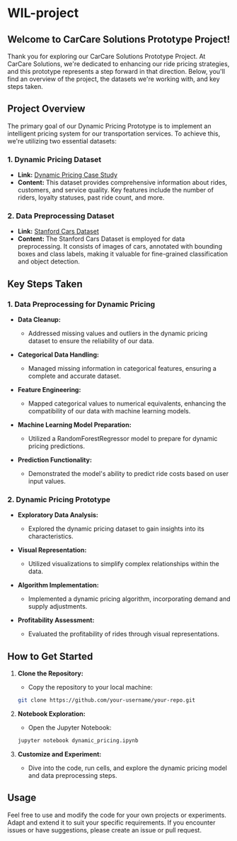 # WIL-project

## Welcome to CarCare Solutions Prototype Project!

Thank you for exploring our CarCare Solutions Prototype Project. At CarCare Solutions, we're dedicated to enhancing our ride pricing strategies, and this prototype represents a step forward in that direction. Below, you'll find an overview of the project, the datasets we're working with, and key steps taken.

## Project Overview

The primary goal of our Dynamic Pricing Prototype is to implement an intelligent pricing system for our transportation services. To achieve this, we're utilizing two essential datasets:

### 1. Dynamic Pricing Dataset

- **Link:** [Dynamic Pricing Case Study](https://statso.io/dynamic-pricing-case-study/)
- **Content:** This dataset provides comprehensive information about rides, customers, and service quality. Key features include the number of riders, loyalty statuses, past ride count, and more.

### 2. Data Preprocessing Dataset

- **Link:** [Stanford Cars Dataset](https://www.kaggle.com/datasets/eduardo4jesus/stanford-cars-dataset)
- **Content:** The Stanford Cars Dataset is employed for data preprocessing. It consists of images of cars, annotated with bounding boxes and class labels, making it valuable for fine-grained classification and object detection.

## Key Steps Taken

### 1. Data Preprocessing for Dynamic Pricing

- **Data Cleanup:**
  - Addressed missing values and outliers in the dynamic pricing dataset to ensure the reliability of our data.

- **Categorical Data Handling:**
  - Managed missing information in categorical features, ensuring a complete and accurate dataset.

- **Feature Engineering:**
  - Mapped categorical values to numerical equivalents, enhancing the compatibility of our data with machine learning models.

- **Machine Learning Model Preparation:**
  - Utilized a RandomForestRegressor model to prepare for dynamic pricing predictions.

- **Prediction Functionality:**
  - Demonstrated the model's ability to predict ride costs based on user input values.

### 2. Dynamic Pricing Prototype

- **Exploratory Data Analysis:**
  - Explored the dynamic pricing dataset to gain insights into its characteristics.

- **Visual Representation:**
  - Utilized visualizations to simplify complex relationships within the data.

- **Algorithm Implementation:**
  - Implemented a dynamic pricing algorithm, incorporating demand and supply adjustments.

- **Profitability Assessment:**
  - Evaluated the profitability of rides through visual representations.

## How to Get Started

1. **Clone the Repository:**
   - Copy the repository to your local machine:

   ```bash
   git clone https://github.com/your-username/your-repo.git
   ```

2. **Notebook Exploration:**

   - Open the Jupyter Notebook:
   ```bash
   jupyter notebook dynamic_pricing.ipynb
   ```

3. **Customize and Experiment:**
   - Dive into the code, run cells, and explore the dynamic pricing model and data preprocessing steps.

## Usage
Feel free to use and modify the code for your own projects or experiments. Adapt and extend it to suit your specific requirements. If you encounter issues or have suggestions, please create an issue or pull request.
